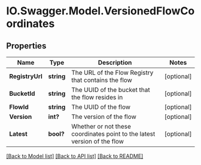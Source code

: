 # IO.Swagger.Model.VersionedFlowCoordinates
## Properties

Name | Type | Description | Notes
------------ | ------------- | ------------- | -------------
**RegistryUrl** | **string** | The URL of the Flow Registry that contains the flow | [optional] 
**BucketId** | **string** | The UUID of the bucket that the flow resides in | [optional] 
**FlowId** | **string** | The UUID of the flow | [optional] 
**Version** | **int?** | The version of the flow | [optional] 
**Latest** | **bool?** | Whether or not these coordinates point to the latest version of the flow | [optional] 

[[Back to Model list]](../README.md#documentation-for-models) [[Back to API list]](../README.md#documentation-for-api-endpoints) [[Back to README]](../README.md)

